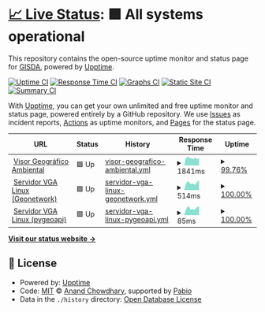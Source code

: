 # [📈 Live Status](https://GISDA.github.io/upptime): <!--live status--> **🟩 All systems operational**

This repository contains the open-source uptime monitor and status page for [GISDA](https://GISDA.github.io/upptime), powered by [Upptime](https://github.com/upptime/upptime).

[![Uptime CI](https://github.com/GISDA/upptime/workflows/Uptime%20CI/badge.svg)](https://github.com/GISDA/upptime/actions?query=workflow%3A%22Uptime+CI%22)
[![Response Time CI](https://github.com/GISDA/upptime/workflows/Response%20Time%20CI/badge.svg)](https://github.com/GISDA/upptime/actions?query=workflow%3A%22Response+Time+CI%22)
[![Graphs CI](https://github.com/GISDA/upptime/workflows/Graphs%20CI/badge.svg)](https://github.com/GISDA/upptime/actions?query=workflow%3A%22Graphs+CI%22)
[![Static Site CI](https://github.com/GISDA/upptime/workflows/Static%20Site%20CI/badge.svg)](https://github.com/GISDA/upptime/actions?query=workflow%3A%22Static+Site+CI%22)
[![Summary CI](https://github.com/GISDA/upptime/workflows/Summary%20CI/badge.svg)](https://github.com/GISDA/upptime/actions?query=workflow%3A%22Summary+CI%22)

With [Upptime](https://upptime.js.org), you can get your own unlimited and free uptime monitor and status page, powered entirely by a GitHub repository. We use [Issues](https://github.com/GISDA/upptime/issues) as incident reports, [Actions](https://github.com/GISDA/upptime/actions) as uptime monitors, and [Pages](https://GISDA.github.io/upptime) for the status page.

<!--start: status pages-->
<!-- This summary is generated by Upptime (https://github.com/upptime/upptime) -->
<!-- Do not edit this manually, your changes will be overwritten -->
<!-- prettier-ignore -->
| URL | Status | History | Response Time | Uptime |
| --- | ------ | ------- | ------------- | ------ |
| <img alt="" src="https://icons.duckduckgo.com/ip3/visorgeo.ambientebogota.gov.co.ico" height="13"> [Visor Geográfico Ambiental](https://visorgeo.ambientebogota.gov.co) | 🟩 Up | [visor-geografico-ambiental.yml](https://github.com/GISDA/upptime/commits/HEAD/history/visor-geografico-ambiental.yml) | <details><summary><img alt="Response time graph" src="./graphs/visor-geografico-ambiental/response-time-week.png" height="20"> 1841ms</summary><br><a href="https://gisda.github.io/history/visor-geografico-ambiental"><img alt="Response time 2265" src="https://img.shields.io/endpoint?url=https%3A%2F%2Fraw.githubusercontent.com%2FGISDA%2Fupptime%2FHEAD%2Fapi%2Fvisor-geografico-ambiental%2Fresponse-time.json"></a><br><a href="https://gisda.github.io/history/visor-geografico-ambiental"><img alt="24-hour response time 1780" src="https://img.shields.io/endpoint?url=https%3A%2F%2Fraw.githubusercontent.com%2FGISDA%2Fupptime%2FHEAD%2Fapi%2Fvisor-geografico-ambiental%2Fresponse-time-day.json"></a><br><a href="https://gisda.github.io/history/visor-geografico-ambiental"><img alt="7-day response time 1841" src="https://img.shields.io/endpoint?url=https%3A%2F%2Fraw.githubusercontent.com%2FGISDA%2Fupptime%2FHEAD%2Fapi%2Fvisor-geografico-ambiental%2Fresponse-time-week.json"></a><br><a href="https://gisda.github.io/history/visor-geografico-ambiental"><img alt="30-day response time 2165" src="https://img.shields.io/endpoint?url=https%3A%2F%2Fraw.githubusercontent.com%2FGISDA%2Fupptime%2FHEAD%2Fapi%2Fvisor-geografico-ambiental%2Fresponse-time-month.json"></a><br><a href="https://gisda.github.io/history/visor-geografico-ambiental"><img alt="1-year response time 2265" src="https://img.shields.io/endpoint?url=https%3A%2F%2Fraw.githubusercontent.com%2FGISDA%2Fupptime%2FHEAD%2Fapi%2Fvisor-geografico-ambiental%2Fresponse-time-year.json"></a></details> | <details><summary><a href="https://gisda.github.io/history/visor-geografico-ambiental">99.76%</a></summary><a href="https://gisda.github.io/history/visor-geografico-ambiental"><img alt="All-time uptime 99.48%" src="https://img.shields.io/endpoint?url=https%3A%2F%2Fraw.githubusercontent.com%2FGISDA%2Fupptime%2FHEAD%2Fapi%2Fvisor-geografico-ambiental%2Fuptime.json"></a><br><a href="https://gisda.github.io/history/visor-geografico-ambiental"><img alt="24-hour uptime 98.29%" src="https://img.shields.io/endpoint?url=https%3A%2F%2Fraw.githubusercontent.com%2FGISDA%2Fupptime%2FHEAD%2Fapi%2Fvisor-geografico-ambiental%2Fuptime-day.json"></a><br><a href="https://gisda.github.io/history/visor-geografico-ambiental"><img alt="7-day uptime 99.76%" src="https://img.shields.io/endpoint?url=https%3A%2F%2Fraw.githubusercontent.com%2FGISDA%2Fupptime%2FHEAD%2Fapi%2Fvisor-geografico-ambiental%2Fuptime-week.json"></a><br><a href="https://gisda.github.io/history/visor-geografico-ambiental"><img alt="30-day uptime 99.21%" src="https://img.shields.io/endpoint?url=https%3A%2F%2Fraw.githubusercontent.com%2FGISDA%2Fupptime%2FHEAD%2Fapi%2Fvisor-geografico-ambiental%2Fuptime-month.json"></a><br><a href="https://gisda.github.io/history/visor-geografico-ambiental"><img alt="1-year uptime 99.48%" src="https://img.shields.io/endpoint?url=https%3A%2F%2Fraw.githubusercontent.com%2FGISDA%2Fupptime%2FHEAD%2Fapi%2Fvisor-geografico-ambiental%2Fuptime-year.json"></a></details>
| <img alt="" src="https://icons.duckduckgo.com/ip3/gis.ambientebogota.gov.co.ico" height="13"> [Servidor VGA Linux (Geonetwork)](https://gis.ambientebogota.gov.co/geonetwork/) | 🟩 Up | [servidor-vga-linux-geonetwork.yml](https://github.com/GISDA/upptime/commits/HEAD/history/servidor-vga-linux-geonetwork.yml) | <details><summary><img alt="Response time graph" src="./graphs/servidor-vga-linux-geonetwork/response-time-week.png" height="20"> 514ms</summary><br><a href="https://gisda.github.io/history/servidor-vga-linux-geonetwork"><img alt="Response time 523" src="https://img.shields.io/endpoint?url=https%3A%2F%2Fraw.githubusercontent.com%2FGISDA%2Fupptime%2FHEAD%2Fapi%2Fservidor-vga-linux-geonetwork%2Fresponse-time.json"></a><br><a href="https://gisda.github.io/history/servidor-vga-linux-geonetwork"><img alt="24-hour response time 689" src="https://img.shields.io/endpoint?url=https%3A%2F%2Fraw.githubusercontent.com%2FGISDA%2Fupptime%2FHEAD%2Fapi%2Fservidor-vga-linux-geonetwork%2Fresponse-time-day.json"></a><br><a href="https://gisda.github.io/history/servidor-vga-linux-geonetwork"><img alt="7-day response time 514" src="https://img.shields.io/endpoint?url=https%3A%2F%2Fraw.githubusercontent.com%2FGISDA%2Fupptime%2FHEAD%2Fapi%2Fservidor-vga-linux-geonetwork%2Fresponse-time-week.json"></a><br><a href="https://gisda.github.io/history/servidor-vga-linux-geonetwork"><img alt="30-day response time 493" src="https://img.shields.io/endpoint?url=https%3A%2F%2Fraw.githubusercontent.com%2FGISDA%2Fupptime%2FHEAD%2Fapi%2Fservidor-vga-linux-geonetwork%2Fresponse-time-month.json"></a><br><a href="https://gisda.github.io/history/servidor-vga-linux-geonetwork"><img alt="1-year response time 523" src="https://img.shields.io/endpoint?url=https%3A%2F%2Fraw.githubusercontent.com%2FGISDA%2Fupptime%2FHEAD%2Fapi%2Fservidor-vga-linux-geonetwork%2Fresponse-time-year.json"></a></details> | <details><summary><a href="https://gisda.github.io/history/servidor-vga-linux-geonetwork">100.00%</a></summary><a href="https://gisda.github.io/history/servidor-vga-linux-geonetwork"><img alt="All-time uptime 99.98%" src="https://img.shields.io/endpoint?url=https%3A%2F%2Fraw.githubusercontent.com%2FGISDA%2Fupptime%2FHEAD%2Fapi%2Fservidor-vga-linux-geonetwork%2Fuptime.json"></a><br><a href="https://gisda.github.io/history/servidor-vga-linux-geonetwork"><img alt="24-hour uptime 100.00%" src="https://img.shields.io/endpoint?url=https%3A%2F%2Fraw.githubusercontent.com%2FGISDA%2Fupptime%2FHEAD%2Fapi%2Fservidor-vga-linux-geonetwork%2Fuptime-day.json"></a><br><a href="https://gisda.github.io/history/servidor-vga-linux-geonetwork"><img alt="7-day uptime 100.00%" src="https://img.shields.io/endpoint?url=https%3A%2F%2Fraw.githubusercontent.com%2FGISDA%2Fupptime%2FHEAD%2Fapi%2Fservidor-vga-linux-geonetwork%2Fuptime-week.json"></a><br><a href="https://gisda.github.io/history/servidor-vga-linux-geonetwork"><img alt="30-day uptime 100.00%" src="https://img.shields.io/endpoint?url=https%3A%2F%2Fraw.githubusercontent.com%2FGISDA%2Fupptime%2FHEAD%2Fapi%2Fservidor-vga-linux-geonetwork%2Fuptime-month.json"></a><br><a href="https://gisda.github.io/history/servidor-vga-linux-geonetwork"><img alt="1-year uptime 99.98%" src="https://img.shields.io/endpoint?url=https%3A%2F%2Fraw.githubusercontent.com%2FGISDA%2Fupptime%2FHEAD%2Fapi%2Fservidor-vga-linux-geonetwork%2Fuptime-year.json"></a></details>
| <img alt="" src="https://icons.duckduckgo.com/ip3/gis.ambientebogota.gov.co.ico" height="13"> [Servidor VGA Linux (pygeoapi)](https://gis.ambientebogota.gov.co/pygeoapi/) | 🟩 Up | [servidor-vga-linux-pygeoapi.yml](https://github.com/GISDA/upptime/commits/HEAD/history/servidor-vga-linux-pygeoapi.yml) | <details><summary><img alt="Response time graph" src="./graphs/servidor-vga-linux-pygeoapi/response-time-week.png" height="20"> 85ms</summary><br><a href="https://gisda.github.io/history/servidor-vga-linux-pygeoapi"><img alt="Response time 92" src="https://img.shields.io/endpoint?url=https%3A%2F%2Fraw.githubusercontent.com%2FGISDA%2Fupptime%2FHEAD%2Fapi%2Fservidor-vga-linux-pygeoapi%2Fresponse-time.json"></a><br><a href="https://gisda.github.io/history/servidor-vga-linux-pygeoapi"><img alt="24-hour response time 109" src="https://img.shields.io/endpoint?url=https%3A%2F%2Fraw.githubusercontent.com%2FGISDA%2Fupptime%2FHEAD%2Fapi%2Fservidor-vga-linux-pygeoapi%2Fresponse-time-day.json"></a><br><a href="https://gisda.github.io/history/servidor-vga-linux-pygeoapi"><img alt="7-day response time 85" src="https://img.shields.io/endpoint?url=https%3A%2F%2Fraw.githubusercontent.com%2FGISDA%2Fupptime%2FHEAD%2Fapi%2Fservidor-vga-linux-pygeoapi%2Fresponse-time-week.json"></a><br><a href="https://gisda.github.io/history/servidor-vga-linux-pygeoapi"><img alt="30-day response time 84" src="https://img.shields.io/endpoint?url=https%3A%2F%2Fraw.githubusercontent.com%2FGISDA%2Fupptime%2FHEAD%2Fapi%2Fservidor-vga-linux-pygeoapi%2Fresponse-time-month.json"></a><br><a href="https://gisda.github.io/history/servidor-vga-linux-pygeoapi"><img alt="1-year response time 92" src="https://img.shields.io/endpoint?url=https%3A%2F%2Fraw.githubusercontent.com%2FGISDA%2Fupptime%2FHEAD%2Fapi%2Fservidor-vga-linux-pygeoapi%2Fresponse-time-year.json"></a></details> | <details><summary><a href="https://gisda.github.io/history/servidor-vga-linux-pygeoapi">100.00%</a></summary><a href="https://gisda.github.io/history/servidor-vga-linux-pygeoapi"><img alt="All-time uptime 99.98%" src="https://img.shields.io/endpoint?url=https%3A%2F%2Fraw.githubusercontent.com%2FGISDA%2Fupptime%2FHEAD%2Fapi%2Fservidor-vga-linux-pygeoapi%2Fuptime.json"></a><br><a href="https://gisda.github.io/history/servidor-vga-linux-pygeoapi"><img alt="24-hour uptime 100.00%" src="https://img.shields.io/endpoint?url=https%3A%2F%2Fraw.githubusercontent.com%2FGISDA%2Fupptime%2FHEAD%2Fapi%2Fservidor-vga-linux-pygeoapi%2Fuptime-day.json"></a><br><a href="https://gisda.github.io/history/servidor-vga-linux-pygeoapi"><img alt="7-day uptime 100.00%" src="https://img.shields.io/endpoint?url=https%3A%2F%2Fraw.githubusercontent.com%2FGISDA%2Fupptime%2FHEAD%2Fapi%2Fservidor-vga-linux-pygeoapi%2Fuptime-week.json"></a><br><a href="https://gisda.github.io/history/servidor-vga-linux-pygeoapi"><img alt="30-day uptime 100.00%" src="https://img.shields.io/endpoint?url=https%3A%2F%2Fraw.githubusercontent.com%2FGISDA%2Fupptime%2FHEAD%2Fapi%2Fservidor-vga-linux-pygeoapi%2Fuptime-month.json"></a><br><a href="https://gisda.github.io/history/servidor-vga-linux-pygeoapi"><img alt="1-year uptime 99.98%" src="https://img.shields.io/endpoint?url=https%3A%2F%2Fraw.githubusercontent.com%2FGISDA%2Fupptime%2FHEAD%2Fapi%2Fservidor-vga-linux-pygeoapi%2Fuptime-year.json"></a></details>

<!--end: status pages-->

[**Visit our status website →**](https://GISDA.github.io/upptime)

## 📄 License

- Powered by: [Upptime](https://github.com/upptime/upptime)
- Code: [MIT](./LICENSE) © [Anand Chowdhary](https://anandchowdhary.com), supported by [Pabio](https://pabio.com)
- Data in the `./history` directory: [Open Database License](https://opendatacommons.org/licenses/odbl/1-0/)
